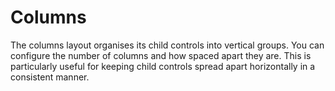 # Columns

The columns layout organises its child controls into vertical groups. You can configure the number of columns and how spaced apart they are. This is particularly useful for keeping child controls spread apart horizontally in a consistent manner.